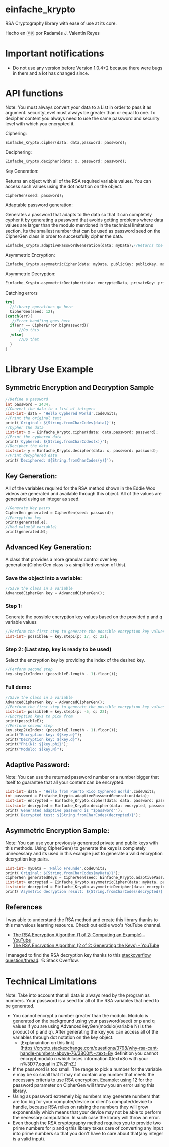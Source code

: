 # einfache_krypto

RSA Cryptography library with ease of use at its core.

Hecho en 🇵🇷 por Radamés J. Valentín Reyes

# Important notifications

- Do not use any version before Version 1.0.4+2 because there were bugs in them and a lot has changed since.

# API functions

Note: You must always convert your data to a List<int> in order to pass it as argument. securityLevel must always be greater than or equal to one. To decipher content you always need to use the same password and security level with which you encrypted it.

Ciphering:
~~~dart
Einfache_Krypto.cipher(data: data,password: password);
~~~
Deciphering:
~~~dart
Einfache_Krypto.decipher(data: x, password: password);
~~~
Key Generation:

Returns an object with all of the RSA required variable values. You can access such values using the dot notation on the object.

~~~dart
CipherGen(seed: password);
~~~
Adaptable password generation:

Generates a password that adapts to the data so that it can completely cypher it by generating a password that avoids getting problems where data values are larger than the modulo mentioned in the technical limitations section. Its the smallest number that can be used as password seed on the CipherGen class in order to successfully cipher the data.

~~~dart
Einfache_Krypto.adaptivePasswordGeneration(data: myData);//Returns the password as an int
~~~
Asymmetric Encryption:

~~~dart
Einfache_Krypto.asymmetricCipher(data: myData, publicKey: publicKey, modulo: modulo);
~~~
Asymmetric Decryption:
~~~dart
Einfache_Krypto.asymmetricDecipher(data: encryptedData, privateKey: privateKey, modulo: modulo);
~~~

Catching errors
~~~dart
try{
  //Library operations go here
  CipherGen(seed: 12);
}catch(err){
   //Error handling goes here
  if(err == CipherError.bigPassword){
      //Do this
  }else{
      //Do that
  }
}
~~~

# Library Use Example

## Symmetric Encryption and Decryption Sample

~~~dart
//Define a password
int password = 2434;
//Convert the data to a list of integers
List<int> data = 'Hello Cyphered World'.codeUnits;
//Print the original text
print('Original: ${String.fromCharCodes(data)}');
//Cypher the data
List<int> x = Einfache_Krypto.cipher(data: data,password: password);
//Print the cyphered data
print('Cyphered: ${String.fromCharCodes(x)}');
//Decipher the data
List<int> y = Einfache_Krypto.decipher(data: x, password: password);
//Print decyphered data
print('Deciphered: ${String.fromCharCodes(y)}');
~~~

## Key Generation:

All of the variables required for the RSA method shown in the Eddie Woo videos are generated and available through this object. All of the values are generated using an integer as seed.

~~~dart
//Generate Key pairs
CipherGen generated = CipherGen(seed: password);
//Encryption key
print(generated.e);
//Mod value(N variable)
print(generated.N);
~~~

## Advanced Key Generation:

A class that provides a more granular control over key generation(CipherGen class is a simplified version of this).

### Save the object into a variable:

~~~dart
//Save the class in a variable
AdvancedCipherGen key = AdvancedCipherGen();
~~~

### Step 1:

Generate the possible encryption key values based on the provided p and q variable values

~~~dart
//Perform the first step to generate the possible encryption key values for the given p q
List<int> possibleE = key.step1(p: 17, q: 22);
~~~

### Step 2: (Last step, key is ready to be used)

Select the encryption key by providing the index of the desired key.

~~~dart
//Perform second step
key.step2(eIndex: (possibleE.length - 1).floor());
~~~

### Full demo:

~~~dart
//Save the class in a variable
AdvancedCipherGen key = AdvancedCipherGen();
//Perform the first step to generate the possible encryption key values for the given p q
List<int> possibleE = key.step1(p: -5, q: 22);
//Encryption keys to pick from
print(possibleE);
//Perform second step
key.step2(eIndex: (possibleE.length - 1).floor());
print("Encryption key: ${key.e}");
print("Decryption key: ${key.d}");
print("Phi(N): ${key.phi}");
print("Modulo: ${key.N}");
~~~



## Adaptive Password:

Note: You can use the returned password number or a number bigger that itself to guarantee that all your content can be encrypted.

~~~dart
List<int> data = 'Hello from Puerto Rico Cyphered World'.codeUnits;
int password = Einfache_Krypto.adaptivePasswordGeneration(data);
List<int> encrypted = Einfache_Krypto.cipher(data: data, password: password);
List<int> decrypted = Einfache_Krypto.decipher(data: encrypted, password: password);
print('Generated adaptive password is "$password"');
print('Decrypted test: ${String.fromCharCodes(decrypted)}');
~~~
## Asymmetric Encryption Sample:

Note: You can use your previously generated private and public keys with this methods. Using CipherGen() to generate the keys is completely unnecessary and its used in this example just to generate a valid encryption decryption key pairs.

~~~dart
List<int> myData = 'Hallo Freunde'.codeUnits;
print('Original: ${String.fromCharCodes(myData)}');
CipherGen generatedKeys = CipherGen(seed: Einfache_Krypto.adaptivePasswordGeneration(myData));
List<int> encrypted = Einfache_Krypto.asymmetricCipher(data: myData, publicKey: generatedKeys.e, modulo: generatedKeys.N);
List<int> decrypted = Einfache_Krypto.asymmetricDecipher(data: encrypted, privateKey: generatedKeys.d, modulo: generatedKeys.N);
print('Asymetric decryption result: ${String.fromCharCodes(decrypted)}');
~~~



## References
I was able to understand the RSA method and create this library thanks to this marvelous learning resource. Check out eddie woo's YouTube channel.

- [The RSA Encryption Algorithm (1 of 2: Computing an Example) - YouTube](https://www.youtube.com/watch?v=4zahvcJ9glg)
- [The RSA Encryption Algorithm (2 of 2: Generating the Keys) - YouTube](https://www.youtube.com/watch?v=oOcTVTpUsPQ)

I managed to find the RSA decryption key thanks to this [stackoverflow question/thread](https://stackoverflow.com/questions/16310871/how-to-find-d-given-p-q-and-e-in-rsa). 💘 Stack Overflow.

# Technical Limitations

Note: Take into account that all data is always read by the program as numbers. Your password is a seed for all of the RSA variables that need to be generated.

- You cannot encrypt a number greater than the modulo. Modulo is generated on the background using your password(seed) or p and q values if you are using AdvancedKeyGen(modulo(variable N) is the product of p and q). After generating the key you can access all of the variables through dot notation on the key object.
  - [Explanaintion on this link](https://crypto.stackexchange.com/questions/3798/why-rsa-cant-handle-numbers-above-76/3800#:~:text=By definition you cannot encrypt,modulo n which loses information.&text=So with your n%3D77,equal in Z%2FnZ.)
- If the password is too small. The range to pick a number for the variable e may be so small that it may not contain any  number that meets the necessary criteria to use RSA encryption. Example: using 12 for the password parameter on CipherGen will throw you an error using this library.
- Using as password extremely big  numbers may generate numbers that are too big for your computer/device or client's computer/device to handle, because RSA relies on raising the numbers they will grow exponentially which means that your device may not be able to perform the necessary computation. In such case the library will throw an error.
- Even though the RSA cryptography method requires you to provide two prime numbers for p and q this library takes care of converting any input into prime numbers so that you don't have to care about that(any integer is a valid input).

